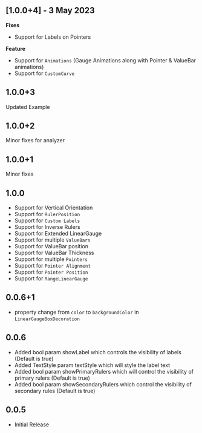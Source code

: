 ## [1.0.0+4] - 3 May 2023

**Fixes**

- Support for Labels on Pointers

**Feature**

- Support for `Animations` (Gauge Animations along with Pointer & ValueBar animations)
- Support for `CustomCurve`

## 1.0.0+3

Updated Example

## 1.0.0+2

Minor fixes for analyzer

## 1.0.0+1

Minor fixes

## 1.0.0

- Support for Vertical Orientation
- Support for `RulerPosition`
- Support for `Custom Labels`
- Support for Inverse Rulers
- Support for Extended LinearGauge
- Support for multiple `ValueBars`
- Support for ValueBar position
- Support for ValueBar Thickness
- Support for multiple `Pointers`
- Support for `Pointer Alignment`
- Support for `Pointer Position`
- Support for `RangeLinearGauge`

## 0.0.6+1

- property change from `color` to `backgroundColor` in `LinearGaugeBoxDecoration`

## 0.0.6

- Added bool param showLabel which controls the visibility of labels (Default is true)
- Added TextStyle param textStyle which will style the label text
- Added bool param showPrimaryRulers which will control the visibility of primary rulers (Default is true)
- Added bool param showSecondaryRulers which control the visibility of secondary rules (Default is true)

## 0.0.5

- Initial Release
